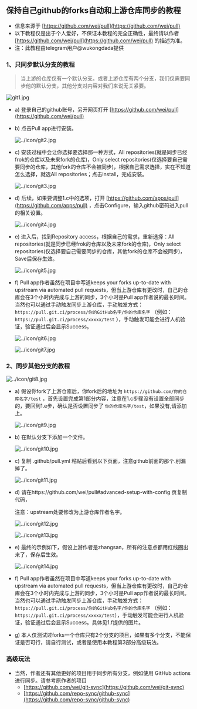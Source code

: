 ## 保持自己github的forks自动和上游仓库同步的教程
 - 信息来源于 [https://github.com/wei/pull](https://github.com/wei/pull)
 - 以下教程仅是出于个人爱好，不保证本教程的完全正确性，最终请以作者 [https://github.com/wei/pull](https://github.com/wei/pull) 的描述为准。
 - 注：此教程由telegram用户@wukongdada提供
### 1、只同步默认分支的教程	

>   当上游的仓库仅有一个默认分支。或者上游仓库有两个分支，我们仅需要同步他的默认分支，其他分支对内容对我们来说无关紧要。	

   ![git1.jpg](../icon/git1.jpg)	
   
   - a)  登录自己的github账号，另开网页打开 [https://github.com/wei/pull](https://github.com/wei/pull)	

   - b)  点击Pull app进行安装。	

     ![../icon/git2.jpg](../icon/git2.jpg)	

   - c)  安装过程中会让你选择要选择那一种方式，All repositories(就是同步已经frok的仓库以及未来fork的仓库)，Only select repositories(仅选择要自己需要同步的仓库，其他fork的仓库不会被同步)，根据自己需求选择，实在不知道怎么选择，就选All repositories；点击install，完成安装。	

     ![../icon/git3.jpg](../icon/git3.jpg)	

   - d)  后续，如果要调整1.c中的选项，打开 [https://github.com/apps/pull](https://github.com/apps/pull) ，点击Configure，输入github密码进入pull的相关设置。	

     ![../icon/git4.jpg](../icon/git4.jpg)	

   - e)  进入后，找到Repository access，根据自己的需求，重新选择：All repositories(就是同步已经frok的仓库以及未来fork的仓库)，Only select repositories(仅选择要自己需要同步的仓库，其他fork的仓库不会被同步)，Save后保存生效。	

     ![../icon/git5.jpg](../icon/git5.jpg)	

   - f)  Pull app作者虽然在项目中写道keeps your forks up-to-date with upstream via automated pull requests，但当上游仓库有更改时，自己的仓库会在3个小时内完成与上游的同步，3个小时是Pull app作者说的最长时间。当然也可以通过手动触发同步上游仓库，手动触发方式：`https://pull.git.ci/process/你的GitHub名字/你的仓库名字` （例如：`https://pull.git.ci/process/xxxxx/test` ），手动触发可能会进行人机验证，验证通过后会显示Success。	

     ![../icon/git6.jpg](../icon/git6.jpg)	

     ![../icon/git7.jpg](../icon/git7.jpg)	

### 2、同步其他分支的教程	

   ![../icon/git8.jpg](../icon/git8.jpg)	

 - a)  假设你fork了上游仓库后，你fork后的地址为 `https://github.com/你的仓库名字/test` ，首先设置完成第1部分内容，注意在1.c步骤没有设置全部同步的，要回到1.e步，确认是否设置同步了 `你的仓库名字/test`，如果没有,请添加上。	

    ![../icon/git9.jpg](../icon/git9.jpg)	

 - b)  在默认分支下添加一个文件。	

    ![../icon/git10.jpg](../icon/git10.jpg)	


 - c)  复制 .github/pull.yml 粘贴后看到以下页面，注意github前面的那个.别漏掉了。	

    ![../icon/git11.jpg](../icon/git11.jpg)	

 - d)  请在https://github.com/wei/pull\#advanced-setup-with-config 页复制代码，	

    注意：upstream处要修改为上游仓库作者名字。	

    ![../icon/git12.jpg](../icon/git12.jpg)                                                                      

    ![../icon/git13.jpg](../icon/git13.jpg)	

 - e)  最终的示例如下，假设上游作者是zhangsan，所有的注意点都用红线圈出来了，保存后生效。	

    ![../icon/git14.jpg](../icon/git14.jpg)	

 - f)  Pull app作者虽然在项目中写道keeps your forks up-to-date with upstream via automated pull requests，但当上游仓库有更改时，自己的仓库会在3个小时内完成与上游的同步，3个小时是Pull app作者说的最长时间。当然也可以通过手动触发同步上游仓库，手动触发方式：`https://pull.git.ci/process/你的GitHub名字/你的仓库名字` （例如：`https://pull.git.ci/process/xxxxx/test`），手动触发可能会进行人机验证，验证通过后会显示Success。具体见1.f提供的图片。	

 - g)  本人仅测试过forks一个仓库只有2个分支的项目，如果有多个分支，不能保证是否可行，请自行测试，或者是使用本教程第3部分高级玩法。	

### 高级玩法	

-  当然，作者还有其他更好的项目用于同步所有分支，例如使用 GitHub actions 进行同步。请参考原作者的项目 
    - [https://github.com/wei/git-sync](https://github.com/wei/git-sync)
    - [https://github.com/repo-sync/github-sync](https://github.com/repo-sync/github-sync)
    
